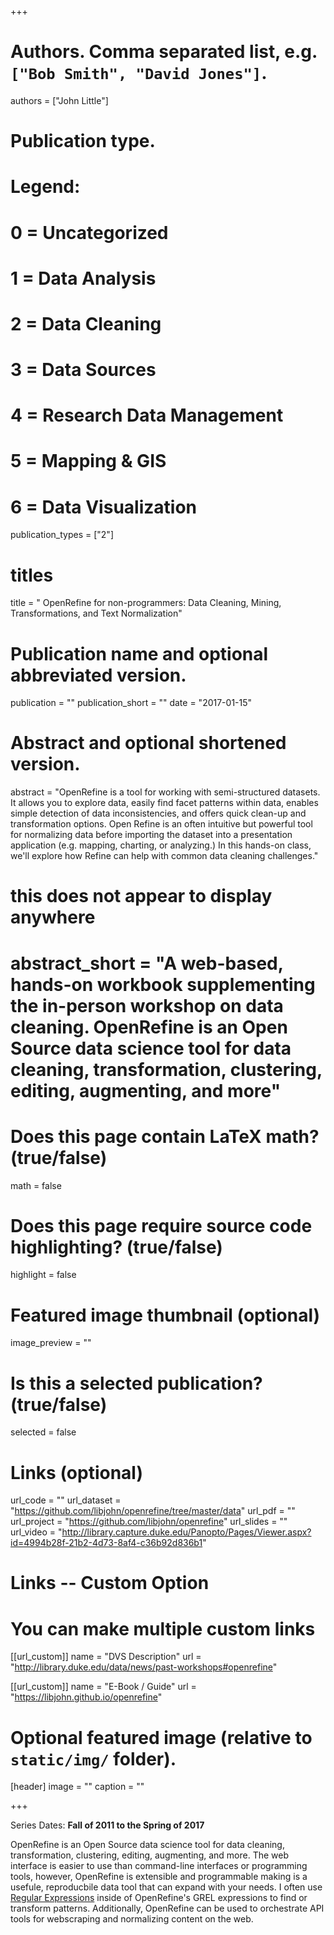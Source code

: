 +++

# Authors. Comma separated list, e.g. `["Bob Smith", "David Jones"]`.
authors = ["John Little"]

# Publication type.
# Legend:
# 0 = Uncategorized
# 1 = Data Analysis
# 2 = Data Cleaning
# 3 = Data Sources
# 4 = Research Data Management
# 5 = Mapping & GIS
# 6 = Data Visualization
publication_types = ["2"]

# titles
title = " OpenRefine for non-programmers: Data Cleaning, Mining, Transformations, and Text Normalization"

# Publication name and optional abbreviated version.
publication = ""
publication_short = ""
date = "2017-01-15"

# Abstract and optional shortened version.
abstract = "OpenRefine is a tool for working with semi-structured datasets. It allows you to explore data, easily find facet patterns within data, enables simple detection of data inconsistencies, and offers quick clean-up and transformation options. Open Refine is an often intuitive but powerful tool for normalizing data before importing the dataset into a presentation application (e.g. mapping, charting, or analyzing.) In this hands-on class, we'll explore how Refine can help with common data cleaning challenges."

# this does not appear to display anywhere
# abstract_short = "A web-based, hands-on workbook supplementing the in-person workshop on data cleaning. OpenRefine is an Open Source data science tool for data cleaning, transformation, clustering, editing, augmenting, and more"

# Does this page contain LaTeX math? (true/false)
math = false

# Does this page require source code highlighting? (true/false)
highlight = false

# Featured image thumbnail (optional)
image_preview = ""

# Is this a selected publication? (true/false)
selected = false

# Links (optional)
url_code = ""
url_dataset = "https://github.com/libjohn/openrefine/tree/master/data"
url_pdf = ""
url_project = "https://github.com/libjohn/openrefine"
url_slides = ""
url_video = "http://library.capture.duke.edu/Panopto/Pages/Viewer.aspx?id=4994b28f-21b2-4d73-8af4-c36b92d836b1"

# Links -- Custom Option
# You can make multiple custom links
[[url_custom]]
name = "DVS Description"
url = "http://library.duke.edu/data/news/past-workshops#openrefine"

[[url_custom]]
name = "E-Book / Guide"
url = "https://libjohn.github.io/openrefine"

# Optional featured image (relative to `static/img/` folder).
[header]
image = ""
caption = ""

+++

Series Dates:
**Fall of 2011 to the Spring of 2017**

OpenRefine is an Open Source data science tool for data cleaning, transformation, clustering, editing, augmenting, and more.  The web interface is easier to use than command-line interfaces or programming tools, however, OpenRefine is extensible and programmable making is a usefule, reproducbile data tool that can expand with your needs.  I often use [Regular Expressions](/publications/regex) inside of OpenRefine's GREL expressions to find or transform patterns.  Additionally, OpenRefine can be used to orchestrate API tools for webscraping and normalizing content on the web. 

